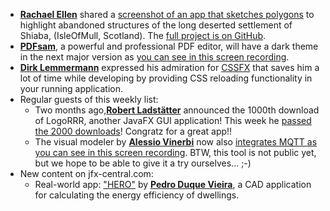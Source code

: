 * [**Rachael Ellen**](https://twitter.com/Geolocoder) shared a [screenshot of an app that sketches polygons](https://twitter.com/Geolocoder/status/1588208416547254272) to highlight abandoned structures of the long deserted settlement of Shiaba, (IsleOfMull, Scotland). The [full project is on GitHub](https://github.com/Esri/arcgis-runtime-samples-java).
* [**PDFsam**](https://twitter.com/PDFsamOSS), a powerful and professional PDF editor, will have a dark theme in the next major version as [you can see in this screen recording](https://twitter.com/PDFsamOSS/status/1588564518644617216).
* [**Dirk Lemmermann**](https://twitter.com/dlemmermann) expressed his admiration for [CSSFX](https://www.jfx-central.com/tools/cssfx) that saves him a lot of time while developing by providing CSS reloading functionality in your running application.
* Regular guests of this weekly list:
  * Two months ago,[**Robert Ladstätter**](https://twitter.com/rladstaetter) announced the 1000th download of LogoRRR, another JavaFX GUI application! This week he [passed the 2000 downloads](https://twitter.com/logorrr/status/1588802037923254272)! Congratz for a great app!!
  * The visual modeler by [**Alessio Vinerbi**](https://twitter.com/Alessio_Vinerbi) now also [integrates MQTT as you can see in this screen recording](https://twitter.com/Alessio_Vinerbi/status/1588849677645934594). BTW, this tool is not public yet, but we hope to be able to give it a try ourselves... ;-)
* New content on jfx-central.com:
  * Real-world app: ["HERO"](https://www.jfx-central.com/real_world/hero) by [**Pedro Duque Vieira**](https://twitter.com/P_Duke), a CAD application for calculating the energy efficiency of dwellings. 